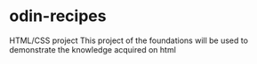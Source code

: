 # odin-recipes
HTML/CSS project 
This project of the foundations will be used to demonstrate the knowledge acquired on html

